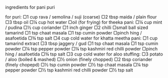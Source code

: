 ingredients for pani puri

for puri:
▢1 cup rava / semolina / suji (coarse)
▢2 tbsp maida / plain flour
▢3 tbsp oil
▢¼ cup hot water
▢oil (for frying)
for theeka pani:
▢¼ cup mint / pudina
▢½ cup coriander
▢1 inch ginger
▢2 chilli
▢small ball sized tamarind
▢1 tsp chaat masala
▢1 tsp cumin powder
▢pinch hing / asafoetida
▢¾ tsp salt
▢4 cup cold water
for khatta meetha pani:
▢1 cup tamarind extract
▢3 tbsp jaggery / gud
▢1 tsp chaat masala
▢1 tsp cumin powder
▢¼ tsp pepper powder
▢¼ tsp kashmiri red chilli powder
▢pinch hing / asafoetida
▢¾ tsp salt
▢3 cup cold water
for aloo stuffing:
▢3 potato / aloo (boiled & mashed)
▢½ onion (finely chopped)
▢2 tbsp coriander (finely chopepd)
▢½ tsp cumin powder
▢½ tsp chaat masala
▢¼ tsp pepper powder
▢½ tsp kashmiri red chilli powder
▢½ tsp salt